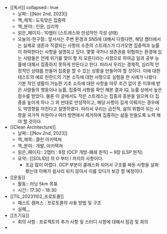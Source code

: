 - [[독서]]
  collapsed:: true
	- 날짜:: [[Nov 2nd, 2023]]
	- 책_제목:: 도둑맞은 집중력
	- 책_분야:: 인문, 심리학
	- 읽은_페이지:: 10챕터 (스트레스와 만성적인 각성 상태)
	- 오늘의-한구절:: 앞서서는 주변 환경과 SNS에 대해서 다뤘다면, 해당 챕터에서는 실제로 생존과 직결되는 사항의 수준의 스트레스가 다가오면 집중력과 능률이 하락한다는 사항을 설명하고 있다. 몇몇 국가나 생존권을 위협하는 환경에 있는 사람들은 언제 위기를 맞이 할 지 모른다라는 사항으로 하여금 일과 공부 능률에 대해서 집중하지 못하게 만든다고 한다. 따라서 우리는 경제적, 심리적 안정적인 상태를 만들어 집중을 할 수 있는 상황을 만들어야 할 것이다. 이에 대한 테스트의 예로 핀란드의 기본 소득에 대한 사항으로 실험을 한 사례가 나왔다. 기본 적인 생활이 가능한 기초 소득에 대한 사항을 아무 조건 없이 준 이후에 받은 사람들의 행동이나 능률, 집중력 사항을 확인 해본 결과 IQ, 능률 상에서 높은 점수를 받았다. 물론 이 글에서도 작은 스트레스는 집중과 흥분을 일으켜 더 집중을 높이게 하나 그 와 반대로 만성적이고, 해당 사항이 길게 이뤄지는 경우에도 악영향을 끼친다고 설명하였다. 따라서 우리는 금전적, 삶의 위협이 되는 사항을 국가적 차원이나 여러 방면에서 제거하며 집중하는 삶을 만들도록 노력 해야 할 것이다.
- [[Clean Architecture]]
	- 날짜:: [[Nov 2nd, 2023]]
	- 책_제목:: 클린 아키텍쳐
	- 책_분야:: 개발, 아키텍쳐
	- 읽은_페이지:: 2챕터 : 8장 (OCP 개방-폐쇄 원칙) ~ 9장 (LSP 원칙)
	- 요약:: [[SOLID]] 의 O 부터 I 까지의 사항이다.
		- 조금 많이 어렵다. OCP 부분이 클래스화 되어서 구조를 짜둔 사항을 살펴봤는데 이해가 쉽사리 되지 않아서 이를 있다가 보강 할 예정이다.
- [[운동]]
	- 활동:: 러닝 5km 목표
	- 시간:: 17:30 - 18:30
- [[TIL_20231102_프로토콜]]
	- 패스트 캠퍼스 : 프로토콜의 사용 방법 및 구조
	- 실패,,,
- [[즈기요]]
	- 회의 사항 : 프로젝트의 추가 사항 및 스터디 사항에 대해서 점검 및 회의
-